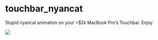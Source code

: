 # touchbar_nyancat
Stupid nyancat animation on your +$2k MacBook Pro's Touchbar. Enjoy



![](http://i.imgur.com/Jx0Gxfd.png)




